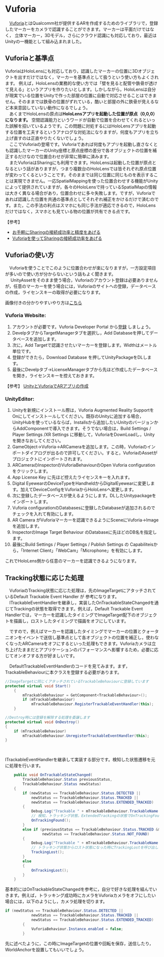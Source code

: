 # Vuforia  
　[Vuforia](https://unity3d.com/jp/partners/vuforia)とはQualcomm社が提供するARを作成するためのライブラリで，登録したマーカーをカメラで認識することができます。マーカーは平面だけではなく，
立体マーカー，3Dモデル，さらにクラウド認識にも対応しており，最近はUnityの一機能として組み込まれました。  

## Vuforiaと基準点
 VuforiaはHoloLensにも対応しており，認識したマーカーの位置に3Dオブジェクトを出すだけではなく，マーカーを基準点として扱うという使い方もよくされます。
 例えば，HoloLensの業務的な使い方では「壁を見ると配管や鉄骨が透けて見える」というアプリを作りたいとします。しかしながら，HoloLensは自分が現実でいる位置をUnityで作った部屋の位置に自動で対応させることはできません。そのままでは鉄骨の位置がずれている，酷いと部屋の外に鉄骨が見えるなど本来意図していない動作になるでしょう。  
　あくまでHoloLensの原点は<b>HoloLensアプリを起動した位置が原点（0,0,0）になります。</b> 空間認識能力というワードが自動で位置を合わせてくれるといった誤解を招いているようです。この問題に対処するにはHoloLensアプリを起動する位置を工夫するというアナログな対処法になりますが，何度もアプリを立ち上げ直すのは正直やりたくないでしょう。  
　ここでVuforiaの登場です。Vuforiaであれば何度もアプリを起動し直さなくとも認識したマーカーのUnity座標と原点座標の差分で各オブジェクトの位置を補正するだけなので位置合わせが非常に簡単に済みます。  
 　またVuforiaはSharingにも利用できます。HoloLensは起動した位置が原点となるという話がありますが，つまり複数台のHoloLensでは皆それぞれ原点位置が変わってくるということです。そのままでは同じ位置に同じものを表示することは実現できません。一応SpatialMappingを使った位置合わせする機能がUnityによって提供されていますが，各々のHoloLensで持っているSpatialMapの情報は大きく異なる場合があり，位置合わせに多々失敗します。ですが，Vuforiaであれば認識した位置を共通の基準点としてそれぞれ補正をかけるだけで済むのです。また，この手法の利点はスマホにも同じ手法が適応できるので，HoloLensだけではなく，スマホとも見ている物の位置が共有できる点です。  
 
 【参考】  
-  [お手軽にSharingの接続成功率と精度をあげる](http://blog.d-yama7.com/archives/569)
-  [Vuforiaを使ってSharingの接続成功率をあげる](http://blog.d-yama7.com/archives/600)

## Vuforiaの使い方
 　Vuforiaを使うことでこのように位置合わせが楽になりますが，一方設定項目が多いので使い方が分からないという話もよく聞きます。  
　 UnityAssetをそのまま使う場合，Vuforiaのアカウント登録は必要ありませんが，任意のマーカーを使う場合には，Vuforiaのサイトへの登録，データベースの作成，ライセンスキーの取得が必要になります。  
 
 画像付きの分かりやすいやり方は[こちら](http://yotiky.hatenablog.com/entry/2018/08/15/HoloLens%E3%81%A7Vuforia%E3%82%92%E4%BD%BF%E3%81%86_%28Unity%26MRTK_2017%E4%B8%96%E4%BB%A3%29)
 
 ### Vuforia Website: 
 1. アカウントが必要です。Vuforia Developer Portal から[登録](https://developer.vuforia.com/vui/auth/register) しましょう。
 2. DevelpタブからTargetManagerタブを選択し，Add Databaseを押してデータベースを追加します。
 3. 次に，Add Targetで認識させたいマーカーを登録します。Widthはメートル単位です。
 4. 登録ができたら，Download Database を押してUnityPackageをDLします。
 5. 最後にDevelpタブ->LicenseManagerタブから先ほど作成したデータベースを開き，ライセンスキーを控えておきます。
 
 【参考】
 [UnityとVuforiaでARアプリの作成](https://qiita.com/murasan/items/b31d9deb6d8b24bd9134)
 
### UnityEditor: 
 1. Unityを新規にインストール際は，Vuforia Augmented Reality SupportをOnにしてインストールしてください。既存のUnityに追加する場合，UnityHubを使っているならば，Installsから追加したいUnityのバージョンからAddComponentで導入できます。そうでない場合は，Build Settings / Player Settings /XR Settings に移動して，VuforiaをDownLoadし，Unityを開きなおしてください。
 2. GameObject->Vuforia->ARCameraを追加します。この時，Vuforiaのインポートダイアログが出るので許可してください。すると，VuforiaのAssetがプロジェクトにインポートされます。
 3. ARCameraのInspectorのVuforiaBehaviourのOpen Vuforia configuration をクリックします。
 4. App License Key に先ほど控えたライセンスキーを入れます。
 5. Digital EyewearのDeviceTypeをHandheldからDigitalEyewearに変更します。加えてDeviceConfigをVuforiaからHoloLensへ変更します。
 6. 次に登録したデータベースが使えるようにします。DLしたUnitypackageをインポートします。
 7. Vuforia configurationのDatabasesに登録したDatabaseが追加されるのでチェックを入れて有効にします。
 8. AR Camera がVuforiaマーカーを認識できるようにSceneにVuforia->Imageを追加します。
 9. InspectorのImage Target Behaviour のDatabaseに先ほどのDB名を指定します。
 10. 最後にBuild Settings / Player Settings / Publish Settings の Capabiliteisから，「Internet Client」「WebCam」「Microphone」を有効にします。
 
 これでHoloLens側から任意のマーカーを認識できるようになります。

## Tracking状態に応じた処理
　VuforiaのTracking状態に応じた処理は，先のImageTargetにアタッチされているDefault Trackable Event Handler が 参考になります。  
　ITrackableEventHandlerを継承し，実装したOnTrackableStateChangedを通じてTrackingの状態を取得できます。例えば，Default Trackable Event Handlerでは，マーカーを認識したタイミングでImageTarget配下のオブジェクトを描画し，ロストしたタイミングで描画をオフにしています。  

　ですので，例えばマーカーを認識したタイミングでマーカーの位置とクォータニオンをイベントで送信し基準点として各オブジェクトの位置を補正し，使わなくなったARCameraをオフにするといった処理もできます。Vuforiaカメラは立ち上げたままだとアプリケーションのパフォーマンスへ影響するため，必要に応じてオンオフする方が好ましいです。  

　DefaultTrackableEventHandlerのコードを見てみます。まず，TrackableBehaviourに本クラスを登録する必要があります。
```cs
//ImageTargetに同じくアタッチされているTrackableBehaviourに登録しています
protected virtual void Start()
    {
        mTrackableBehaviour = GetComponent<TrackableBehaviour>();
        if (mTrackableBehaviour)
            mTrackableBehaviour.RegisterTrackableEventHandler(this);
    }

//Destroy時には登録を解除する処理を委譲します
protected virtual void OnDestroy()
{
    if (mTrackableBehaviour)
        mTrackableBehaviour.UnregisterTrackableEventHandler(this);
}
```
<br>

ITrackableEventHandlerを継承して実装する部分です。検知した状態遷移を元に処理を行います。
```cs
    public void OnTrackableStateChanged(
        TrackableBehaviour.Status previousStatus,
        TrackableBehaviour.Status newStatus)
    {
        if (newStatus == TrackableBehaviour.Status.DETECTED ||
            newStatus == TrackableBehaviour.Status.TRACKED ||
            newStatus == TrackableBehaviour.Status.EXTENDED_TRACKED)
        {
            Debug.Log("Trackable " + mTrackableBehaviour.TrackableName + " found");
            // 検知，トラッキング状態，ExtendedTrackingの状態でOnTrackingFoundを呼び出しています。中ではImageTarget配下のオブジェクトのRendererを全て取得し，ONにして描画を有効にしています。
            OnTrackingFound();
        }
        else if (previousStatus == TrackableBehaviour.Status.TRACKED &&
                 newStatus == TrackableBehaviour.Status.NOT_FOUND)
        {
            Debug.Log("Trackable " + mTrackableBehaviour.TrackableName + " lost");
            // トラッキング状態からロスト状態になった時にTrackingLostを呼び出しています。中ではImageTarget配下のオブジェクトのRendererを全て取得し，OFFにして描画を無効にしています。
            TrackingLost();
        }
        else
        {
            OnTrackingLost();
        }
    }
```

基本的にはOnTrackableStateChangedを参考に，自分で好きな処理を組んでいきます。例えば，トラッキング成功時にカメラをVuforiaカメラをオフにしたい場合には，以下のようにし，カメラ処理を切ります。

```cs
if (newStatus == TrackableBehaviour.Status.DETECTED ||
            newStatus == TrackableBehaviour.Status.TRACKED ||
            newStatus == TrackableBehaviour.Status.EXTENDED_TRACKED)
        {
            VuforiaBehaviour.Instance.enabled = false;
        }
```

先に述べたように，この時にImageTargetの位置や回転を保存，送信したり，WorldAnchorを設置してもいいでしょう。
